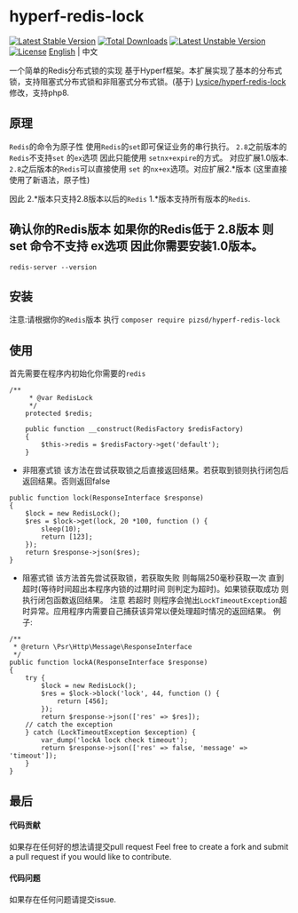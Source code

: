 # hyperf-redis-lock
[![Latest Stable Version](https://poser.pugx.org/Lysice/hyperf-redis-lock/v/stable)](https://packagist.org/packages/Lysice/hyperf-redis-lock)
[![Total Downloads](https://poser.pugx.org/Lysice/hyperf-redis-lock/downloads)](https://packagist.org/packages/Lysice/hyperf-redis-lock)
[![Latest Unstable Version](https://poser.pugx.org/Lysice/hyperf-redis-lock/v/unstable)](https://packagist.org/packages/Lysice/hyperf-redis-lock)
[![License](https://poser.pugx.org/Lysice/hyperf-redis-lock/license)](https://packagist.org/packages/Lysice/hyperf-redis-lock)
[English](./README.md) | 中文

一个简单的Redis分布式锁的实现 基于Hyperf框架。本扩展实现了基本的分布式锁，支持阻塞式分布式锁和非阻塞式分布式锁。(基于) [Lysice/hyperf-redis-lock](https://github.com/Lysice/hyperf-redis-lock) 修改，支持php8.

## 原理
`Redis`的命令为原子性 使用`Redis`的`set`即可保证业务的串行执行。
`2.8`之前版本的`Redis`不支持`set` 的`ex`选项 因此只能使用 `setnx+expire`的方式。 对应扩展1.0版本.
`2.8`之后版本的`Redis`可以直接使用 `set` 的`nx+ex`选项。对应扩展2.*版本 (这里直接使用了新语法，原子性)

因此 2.*版本只支持2.8版本以后的`Redis` 1.*版本支持所有版本的`Redis`.

## 确认你的Redis版本 如果你的Redis低于 2.8版本 则set 命令不支持 ex选项 因此你需要安装1.0版本。
`redis-server --version`

## 安装 
注意:请根据你的`Redis`版本
执行 `composer require pizsd/hyperf-redis-lock`

## 使用
首先需要在程序内初始化你需要的`redis`
```
/**
     * @var RedisLock
     */
    protected $redis;

    public function __construct(RedisFactory $redisFactory)
    {
        $this->redis = $redisFactory->get('default');
    }
```

- 非阻塞式锁 该方法在尝试获取锁之后直接返回结果。若获取到锁则执行闭包后返回结果。否则返回false
```
public function lock(ResponseInterface $response)
{
    $lock = new RedisLock();
    $res = $lock->get(lock, 20 *100, function () {
        sleep(10);
        return [123];
    });
    return $response->json($res);
}
```
- 阻塞式锁 该方法首先尝试获取锁，若获取失败 则每隔250毫秒获取一次 直到超时(等待时间超出本程序内锁的过期时间 则判定为超时)。如果锁获取成功 则执行闭包函数返回结果。
注意 若超时 则程序会抛出`LockTimeoutException`超时异常。应用程序内需要自己捕获该异常以便处理超时情况的返回结果。
例子:
```
/**
 * @return \Psr\Http\Message\ResponseInterface
 */
public function lockA(ResponseInterface $response)
{
    try {
        $lock = new RedisLock();
        $res = $lock->block('lock', 44, function () {
            return [456];
        });
        return $response->json(['res' => $res]);
    // catch the exception
    } catch (LockTimeoutException $exception) {
        var_dump('lockA lock check timeout');
        return $response->json(['res' => false, 'message' => 'timeout']);
    }
}
```


## 最后

#### 代码贡献
如果存在任何好的想法请提交pull request
Feel free to create a fork and submit a pull request if you would like to contribute.

#### 代码问题
如果存在任何问题请提交issue.
